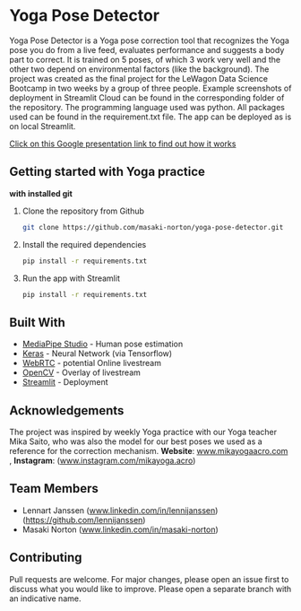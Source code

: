 # Yoga Pose Detector

Yoga Pose Detector is a Yoga pose correction tool that recognizes the Yoga pose you do from a live feed, evaluates performance and suggests a body part to correct. It is trained on 5 poses, of which 3 work very well and the other two depend on environmental factors (like the background). The project was created as the final project for the LeWagon Data Science Bootcamp in two weeks by a group of three people. Example screenshots of deployment in Streamlit Cloud can be found in the corresponding folder of the repository. The programming language used was python. All packages used can be found in the requirement.txt file. The app can be deployed as is on local Streamlit.

[Click on this Google presentation link to find out how it works](https://docs.google.com/presentation/d/1UfZ09jS40f0SCPVXwRrNYAfss9Pa58725VnYuifE7KU/edit?usp=sharing)

## Getting started with Yoga practice

**with installed git**

1.  Clone the repository from Github
    ```sh
    git clone https://github.com/masaki-norton/yoga-pose-detector.git
    ```
2.  Install the required dependencies
    ```sh
    pip install -r requirements.txt
    ```
3.  Run the app with Streamlit
    ```sh
    pip install -r requirements.txt
    ```

## Built With
- [MediaPipe Studio](https://mediapipe-studio.webapps.google.com/studio/demo/pose_landmarker) - Human pose estimation
- [Keras](https://keras.io/) - Neural Network (via Tensorflow)
- [WebRTC](https://webrtc.org/) - potential Online livestream
- [OpenCV](https://opencv.org/) - Overlay of livestream
- [Streamlit](https://streamlit.io/) - Deployment


## Acknowledgements
The project was inspired by weekly Yoga practice with our Yoga teacher Mika Saito, who was also the model for our best poses we used as a reference for the correction mechanism.
**Website**: www.mikayogaacro.com , **Instagram**: (www.instagram.com/mikayoga.acro)

## Team Members
- Lennart Janssen  (www.linkedin.com/in/lennijanssen) (https://github.com/lennijanssen)
- Masaki Norton    (www.linkedin.com/in/masaki-norton)

## Contributing
Pull requests are welcome. For major changes, please open an issue first to discuss what you would like to improve. Please open a separate branch with an indicative name.
